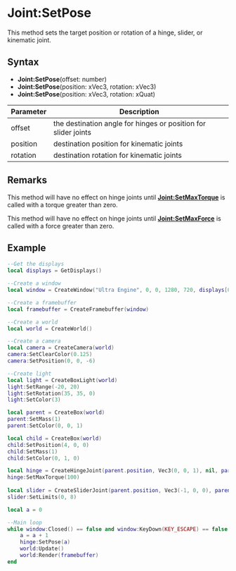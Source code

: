 # Joint:SetPose

This method sets the target position or rotation of a hinge, slider, or kinematic joint.

## Syntax

- **Joint:SetPose**(offset: number)
- **Joint:SetPose**(position: xVec3, rotation: xVec3)
- **Joint:SetPose**(position: xVec3, rotation: xQuat)

| Parameter | Description |
|---|---|
| offset | the destination angle for hinges or position for slider joints |
| position | destination position for kinematic joints |
| rotation | destination rotation for kinematic joints |

## Remarks

This method will have no effect on hinge joints until [**Joint:SetMaxTorque**](#jointsetmaxtorque) is called with a torque greater than zero.

This method will have no effect on hinge joints until [**Joint:SetMaxForce**](#jointsetmaxforce) is called with a force greater than zero.

## Example

```lua
--Get the displays
local displays = GetDisplays()

--Create a window
local window = CreateWindow("Ultra Engine", 0, 0, 1280, 720, displays[0], WINDOW_CENTER | WINDOW_TITLEBAR)

--Create a framebuffer
local framebuffer = CreateFramebuffer(window)

--Create a world
local world = CreateWorld()

--Create a camera    
local camera = CreateCamera(world)
camera:SetClearColor(0.125)
camera:SetPosition(0, 0, -6)

--Create light
local light = CreateBoxLight(world)
light:SetRange(-20, 20)
light:SetRotation(35, 35, 0)
light:SetColor(3)

local parent = CreateBox(world)
parent:SetMass(1)
parent:SetColor(0, 0, 1)

local child = CreateBox(world)
child:SetPosition(4, 0, 0)
child:SetMass(1)
child:SetColor(0, 1, 0)

local hinge = CreateHingeJoint(parent.position, Vec3(0, 0, 1), nil, parent)
hinge:SetMaxTorque(100)
    
local slider = CreateSliderJoint(parent.position, Vec3(-1, 0, 0), parent, child)
slider:SetLimits(0, 8)

local a = 0

--Main loop
while window:Closed() == false and window:KeyDown(KEY_ESCAPE) == false do
    a = a + 1
    hinge:SetPose(a)
    world:Update()
    world:Render(framebuffer)
end
```